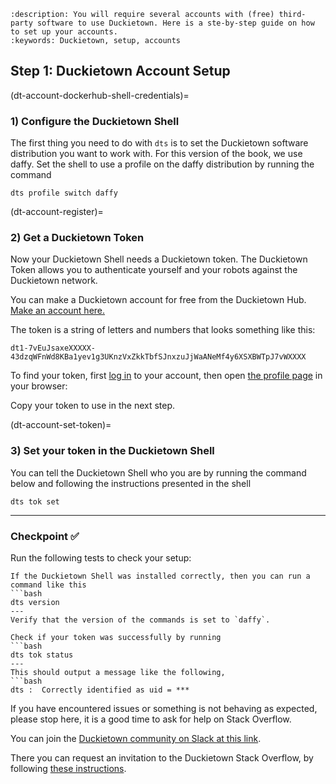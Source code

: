 ```{seo}
:description: You will require several accounts with (free) third-party software to use Duckietown. Here is a ste-by-step guide on how to set up your accounts.
:keywords: Duckietown, setup, accounts
```

## Step 1: Duckietown Account Setup

(dt-account-dockerhub-shell-credentials)=
### 1) Configure the Duckietown Shell

The first thing you need to do with `dts` is to set the Duckietown software distribution you want to work with.
For this version of the book, we use daffy. Set the shell to use a profile on the daffy distribution by running the command

    dts profile switch daffy

(dt-account-register)=
### 2) Get a Duckietown Token

Now your Duckietown Shell needs a Duckietown token. The Duckietown Token allows you to authenticate yourself and your robots against the Duckietown network.

You can make a Duckietown account for free from the Duckietown Hub.
[Make an account here.](https://hub.duckietown.com/signup/)

The token is a string of letters and numbers that looks something like this:

    dt1-7vEuJsaxeXXXXX-43dzqWFnWd8KBa1yev1g3UKnzVxZkkTbfSJnxzuJjWaANeMf4y6XSXBWTpJ7vWXXXX

To find your token, first [log in](https://hub.duckietown.com/signin/) to your account, 
then open [the profile page](https://hub.duckietown.com/profile/) in your browser:

Copy your token to use in the next step.

(dt-account-set-token)=
### 3) Set your token in the Duckietown Shell

You can tell the Duckietown Shell who you are by running the command below and following the 
instructions presented in the shell

    dts tok set

---

### Checkpoint ✅

Run the following tests to check your setup:

```{testexpect}
If the Duckietown Shell was installed correctly, then you can run a command like this
```bash
dts version
---
Verify that the version of the commands is set to `daffy`.
```

```{testexpect}
Check if your token was successfully by running
```bash
dts tok status
---
This should output a message like the following,
```bash
dts :  Correctly identified as uid = ***
```

If you have encountered issues or something is not behaving as expected, please stop here, it is a good time to ask for help on Stack Overflow.

You can join the 
[Duckietown community on Slack at this link](https://duckietown.com/join-slack). 

There you can request an invitation to the Duckietown Stack Overflow, by following [these instructions](https://duckietown.slack.com/archives/CHHQJ0E0H/p1670874390660429).


